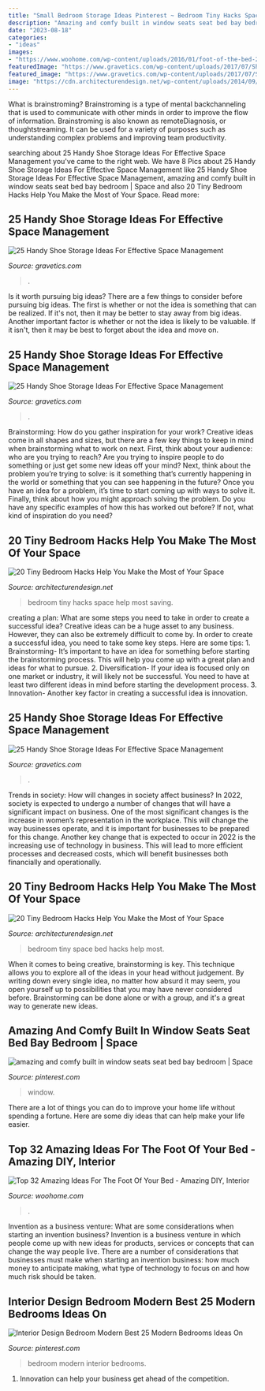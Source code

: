 ```yaml
---
title: "Small Bedroom Storage Ideas Pinterest ~ Bedroom Tiny Hacks Space Help Most Saving"
description: "Amazing and comfy built in window seats seat bed bay bedroom"
date: "2023-08-18"
categories:
- "ideas"
images:
- "https://www.woohome.com/wp-content/uploads/2016/01/foot-of-the-bed-21.jpg"
featuredImage: "https://www.gravetics.com/wp-content/uploads/2017/07/Shoe-Drawer.jpg"
featured_image: "https://www.gravetics.com/wp-content/uploads/2017/07/Shoe-Drawer.jpg"
image: "https://cdn.architecturendesign.net/wp-content/uploads/2014/09/brilliant-ideas-for-tiny-bedroom-2.jpg"
---
```



What is brainstroming?
Brainstroming is a type of mental backchanneling that is used to communicate with other minds in order to improve the flow of information. Brainstroming is also known as remoteDiagnosis, or thoughtstreaming. It can be used for a variety of purposes such as understanding complex problems and improving team productivity.

	

		
searching about 25 Handy Shoe Storage Ideas For Effective Space Management you've came to the right web. We have 8 Pics about 25 Handy Shoe Storage Ideas For Effective Space Management like 25 Handy Shoe Storage Ideas For Effective Space Management, amazing and comfy built in window seats seat bed bay bedroom | Space and also 20 Tiny Bedroom Hacks Help You Make the Most of Your Space. Read more:
		
    
## 25 Handy Shoe Storage Ideas For Effective Space Management

<img loading=lazy src="https://www.gravetics.com/wp-content/uploads/2017/07/Revolving-Shoe-Cabinets.jpg" onerror="this.onerror=null;this.src='https://tse3.mm.bing.net/th?id=OIP.AZKSOYMvhUujgdyUW7QzoAHaLp&amp;pid=15.1';" alt="25 Handy Shoe Storage Ideas For Effective Space Management">

_Source: gravetics.com_

>. 

	

Is it worth pursuing big ideas?
There are a few things to consider before pursuing big ideas. The first is whether or not the idea is something that can be realized. If it's not, then it may be better to stay away from big ideas. Another important factor is whether or not the idea is likely to be valuable. If it isn't, then it may be best to forget about the idea and move on.

    
## 25 Handy Shoe Storage Ideas For Effective Space Management

<img loading=lazy src="https://www.gravetics.com/wp-content/uploads/2017/07/Shoe-Drawer.jpg" onerror="this.onerror=null;this.src='https://tse4.mm.bing.net/th?id=OIP.cjrGKXQZ2lICu3QZntTEaQHaLH&amp;pid=15.1';" alt="25 Handy Shoe Storage Ideas For Effective Space Management">

_Source: gravetics.com_

>. 

	

Brainstorming: How do you gather inspiration for your work?
Creative ideas come in all shapes and sizes, but there are a few key things to keep in mind when brainstorming what to work on next. First, think about your audience: who are you trying to reach? Are you trying to inspire people to do something or just get some new ideas off your mind? Next, think about the problem you’re trying to solve: is it something that’s currently happening in the world or something that you can see happening in the future? Once you have an idea for a problem, it’s time to start coming up with ways to solve it. Finally, think about how you might approach solving the problem. Do you have any specific examples of how this has worked out before? If not, what kind of inspiration do you need?

    
## 20 Tiny Bedroom Hacks Help You Make The Most Of Your Space

<img loading=lazy src="https://cdn.architecturendesign.net/wp-content/uploads/2014/09/brilliant-ideas-for-tiny-bedroom-2.jpg" onerror="this.onerror=null;this.src='https://tse3.mm.bing.net/th?id=OIP.Tt3yy7CEllUhv1GXsDmaTgHaJ4&amp;pid=15.1';" alt="20 Tiny Bedroom Hacks Help You Make the Most of Your Space">

_Source: architecturendesign.net_

>bedroom tiny hacks space help most saving. 

	

creating a plan: What are some steps you need to take in order to create a successful idea?
Creative ideas can be a huge asset to any business. However, they can also be extremely difficult to come by. In order to create a successful idea, you need to take some key steps. Here are some tips: 1. Brainstorming- It’s important to have an idea for something before starting the brainstorming process. This will help you come up with a great plan and ideas for what to pursue. 2. Diversification- If your idea is focused only on one market or industry, it will likely not be successful. You need to have at least two different ideas in mind before starting the development process. 3. Innovation- Another key factor in creating a successful idea is innovation.

    
## 25 Handy Shoe Storage Ideas For Effective Space Management

<img loading=lazy src="https://www.gravetics.com/wp-content/uploads/2017/07/DIY-Shoe-Storage-Ideas-for-Small-Spaces.jpg" onerror="this.onerror=null;this.src='https://tse4.mm.bing.net/th?id=OIP.-1CSqVFk5OeK3tOx_AtvuwHaKo&amp;pid=15.1';" alt="25 Handy Shoe Storage Ideas For Effective Space Management">

_Source: gravetics.com_

>. 

	

Trends in society: How will changes in society affect business?
In 2022, society is expected to undergo a number of changes that will have a significant impact on business. One of the most significant changes is the increase in women’s representation in the workplace. This will change the way businesses operate, and it is important for businesses to be prepared for this change. Another key change that is expected to occur in 2022 is the increasing use of technology in business. This will lead to more efficient processes and decreased costs, which will benefit businesses both financially and operationally.

    
## 20 Tiny Bedroom Hacks Help You Make The Most Of Your Space

<img loading=lazy src="https://cdn.architecturendesign.net/wp-content/uploads/2014/09/brilliant-ideas-for-tiny-bedroom-3.jpg" onerror="this.onerror=null;this.src='https://tse2.mm.bing.net/th?id=OIP.NwGbqJJzj9FTGxzvawxOUgHaKu&amp;pid=15.1';" alt="20 Tiny Bedroom Hacks Help You Make the Most of Your Space">

_Source: architecturendesign.net_

>bedroom tiny space bed hacks help most. 

	

When it comes to being creative, brainstorming is key. This technique allows you to explore all of the ideas in your head without judgement. By writing down every single idea, no matter how absurd it may seem, you open yourself up to possibilities that you may have never considered before. Brainstorming can be done alone or with a group, and it's a great way to generate new ideas.

    
## Amazing And Comfy Built In Window Seats Seat Bed Bay Bedroom | Space

<img loading=lazy src="https://i.pinimg.com/736x/b2/34/57/b23457431ffe8316100f6f22e74c29d3.jpg" onerror="this.onerror=null;this.src='https://tse2.mm.bing.net/th?id=OIP.6cWEz-gn22D1MrPLgAXcwQHaLH&amp;pid=15.1';" alt="amazing and comfy built in window seats seat bed bay bedroom | Space">

_Source: pinterest.com_

>window. 

	

There are a lot of things you can do to improve your home life without spending a fortune. Here are some diy ideas that can help make your life easier.

    
## Top 32 Amazing Ideas For The Foot Of Your Bed - Amazing DIY, Interior

<img loading=lazy src="https://www.woohome.com/wp-content/uploads/2016/01/foot-of-the-bed-21.jpg" onerror="this.onerror=null;this.src='https://tse1.mm.bing.net/th?id=OIP.WdG3WzhjuZzG9Tv89AyU5AHaLK&amp;pid=15.1';" alt="Top 32 Amazing Ideas For The Foot Of Your Bed - Amazing DIY, Interior">

_Source: woohome.com_

>. 

	

Invention as a business venture: What are some considerations when starting an invention business?
Invention is a business venture in which people come up with new ideas for products, services or concepts that can change the way people live. There are a number of considerations that businesses must make when starting an invention business: how much money to anticipate making, what type of technology to focus on and how much risk should be taken.

    
## Interior Design Bedroom Modern Best 25 Modern Bedrooms Ideas On

<img loading=lazy src="https://i.pinimg.com/736x/42/65/62/426562879fa32ca90bcdf2ab5078796f.jpg" onerror="this.onerror=null;this.src='https://tse3.mm.bing.net/th?id=OIP.PdJX_oTSmcNddROu7zLiMQHaLH&amp;pid=15.1';" alt="Interior Design Bedroom Modern Best 25 Modern Bedrooms Ideas On">

_Source: pinterest.com_

>bedroom modern interior bedrooms. 

	

1. Innovation can help your business get ahead of the competition.

